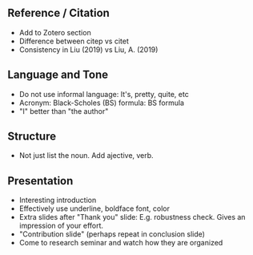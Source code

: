## Reference / Citation
* Add to Zotero section
* Difference between citep vs citet
* Consistency in Liu (2019) vs Liu, A. (2019) 

## Language and Tone
* Do not use informal language: It's, pretty, quite, etc
* Acronym: Black-Scholes (BS) formula: BS formula
* "I" better than "the author"

## Structure 
* Not just list the noun. Add ajective, verb.

## Presentation
* Interesting introduction
* Effectively use underline, boldface font, color
* Extra slides after "Thank you" slide: E.g. robustness check. Gives an impression of your effort.
* "Contribution slide"  (perhaps repeat in conclusion slide)
* Come to research seminar and watch how they are organized


